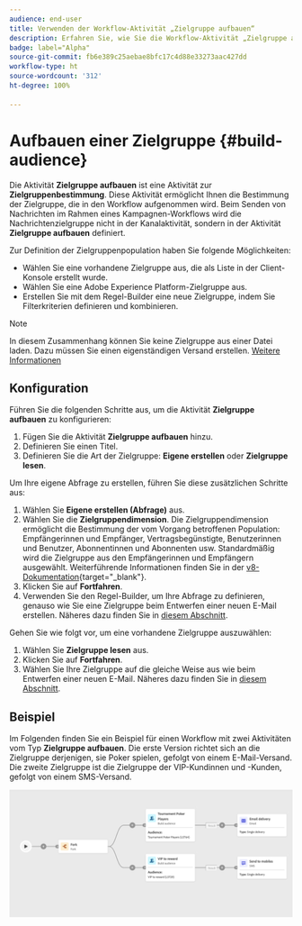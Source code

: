 ```yaml
---
audience: end-user
title: Verwenden der Workflow-Aktivität „Zielgruppe aufbauen“
description: Erfahren Sie, wie Sie die Workflow-Aktivität „Zielgruppe aufbauen“ verwenden.
badge: label="Alpha"
source-git-commit: fb6e389c25aebae8bfc17c4d88e33273aac427dd
workflow-type: ht
source-wordcount: '312'
ht-degree: 100%

---
```



# Aufbauen einer Zielgruppe {#build-audience}

Die Aktivität **Zielgruppe aufbauen** ist eine Aktivität zur **Zielgruppenbestimmung**. Diese Aktivität ermöglicht Ihnen die Bestimmung der Zielgruppe, die in den Workflow aufgenommen wird. Beim Senden von Nachrichten im Rahmen eines Kampagnen-Workflows wird die Nachrichtenzielgruppe nicht in der Kanalaktivität, sondern in der Aktivität **Zielgruppe aufbauen** definiert.

Zur Definition der Zielgruppenpopulation haben Sie folgende Möglichkeiten:

* Wählen Sie eine vorhandene Zielgruppe aus, die als Liste in der Client-Konsole erstellt wurde.
* Wählen Sie eine Adobe Experience Platform-Zielgruppe aus.
* Erstellen Sie mit dem Regel-Builder eine neue Zielgruppe, indem Sie Filterkriterien definieren und kombinieren.

>[!NOTE]
>
>In diesem Zusammenhang können Sie keine Zielgruppe aus einer Datei laden. Dazu müssen Sie einen eigenständigen Versand erstellen. [Weitere Informationen](../../audience/about-audiences.md)

<!--
The **Build audience** activity can be placed at the beginning of the workflow or after any other activity. Any activity can be placed after the **Build audience**.
-->

## Konfiguration

Führen Sie die folgenden Schritte aus, um die Aktivität **Zielgruppe aufbauen** zu konfigurieren:

1. Fügen Sie die Aktivität **Zielgruppe aufbauen** hinzu.
1. Definieren Sie einen Titel.
1. Definieren Sie die Art der Zielgruppe: **Eigene erstellen** oder **Zielgruppe lesen**.

Um Ihre eigene Abfrage zu erstellen, führen Sie diese zusätzlichen Schritte aus:

1. Wählen Sie **Eigene erstellen (Abfrage)** aus.
1. Wählen Sie die **Zielgruppendimension**. Die Zielgruppendimension ermöglicht die Bestimmung der vom Vorgang betroffenen Population: Empfängerinnen und Empfänger, Vertragsbegünstigte, Benutzerinnen und Benutzer, Abonnentinnen und Abonnenten usw. Standardmäßig wird die Zielgruppe aus den Empfängerinnen und Empfängern ausgewählt. Weiterführende Informationen finden Sie in der [v8-Dokumentation](https://experienceleague.adobe.com/docs/campaign/automation/workflows/introduction/wf-type/targeting-workflows.html?lang=de#targeting-and-filtering-dimensions){target="_blank"}.
1. Klicken Sie auf **Fortfahren**.
1. Verwenden Sie den Regel-Builder, um Ihre Abfrage zu definieren, genauso wie Sie eine Zielgruppe beim Entwerfen einer neuen E-Mail erstellen. Näheres dazu finden Sie in [diesem Abschnitt](../../audience/segment-builder.md).

Gehen Sie wie folgt vor, um eine vorhandene Zielgruppe auszuwählen:

1. Wählen Sie **Zielgruppe lesen** aus.
1. Klicken Sie auf **Fortfahren**.
1. Wählen Sie Ihre Zielgruppe auf die gleiche Weise aus wie beim Entwerfen einer neuen E-Mail. Näheres dazu finden Sie in [diesem Abschnitt](../../audience/add-audience.md).

## Beispiel

Im Folgenden finden Sie ein Beispiel für einen Workflow mit zwei Aktivitäten vom Typ **Zielgruppe aufbauen**. Die erste Version richtet sich an die Zielgruppe derjenigen, sie Poker spielen, gefolgt von einem E-Mail-Versand. Die zweite Zielgruppe ist die Zielgruppe der VIP-Kundinnen und -Kunden, gefolgt von einem SMS-Versand.

![](../assets/workflow-audience-example.png)